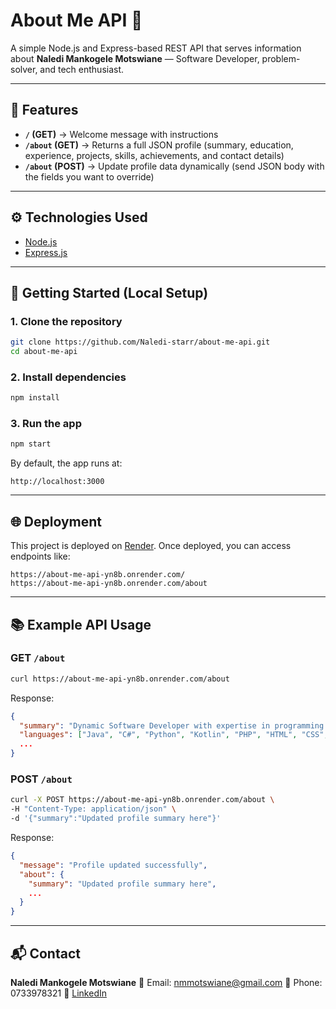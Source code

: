 
# About Me API 🚀

A simple Node.js and Express-based REST API that serves information about **Naledi Mankogele Motswiane** — Software Developer, problem-solver, and tech enthusiast.

---

## 📌 Features
- **`/` (GET)** → Welcome message with instructions  
- **`/about` (GET)** → Returns a full JSON profile (summary, education, experience, projects, skills, achievements, and contact details)  
- **`/about` (POST)** → Update profile data dynamically (send JSON body with the fields you want to override)  

---

## ⚙️ Technologies Used
- [Node.js](https://nodejs.org/)  
- [Express.js](https://expressjs.com/)  

---

## 🚀 Getting Started (Local Setup)

### 1. Clone the repository
```bash
git clone https://github.com/Naledi-starr/about-me-api.git
cd about-me-api
````

### 2. Install dependencies

```bash
npm install
```

### 3. Run the app

```bash
npm start
```

By default, the app runs at:

```
http://localhost:3000
```

---

## 🌐 Deployment

This project is deployed on [Render](https://render.com).
Once deployed, you can access endpoints like:

```
https://about-me-api-yn8b.onrender.com/
https://about-me-api-yn8b.onrender.com/about
```

---

## 📚 Example API Usage

### GET `/about`

```bash
curl https://about-me-api-yn8b.onrender.com/about
```

Response:

```json
{
  "summary": "Dynamic Software Developer with expertise in programming...",
  "languages": ["Java", "C#", "Python", "Kotlin", "PHP", "HTML", "CSS", "JavaScript"],
  ...
}
```

### POST `/about`

```bash
curl -X POST https://about-me-api-yn8b.onrender.com/about \
-H "Content-Type: application/json" \
-d '{"summary":"Updated profile summary here"}'
```

Response:

```json
{
  "message": "Profile updated successfully",
  "about": {
    "summary": "Updated profile summary here",
    ...
  }
}
```

---

## 📬 Contact

**Naledi Mankogele Motswiane**
📧 Email: [nmmotswiane@gmail.com](mailto:nmmotswiane@gmail.com)
📱 Phone: 0733978321
🔗 [LinkedIn](https://www.linkedin.com/in/naledi-motswiane-1234a5243/)

````
